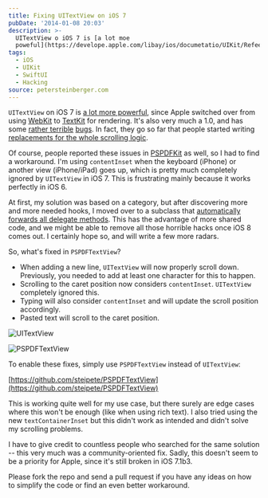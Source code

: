 ```yaml
---
title: Fixing UITextView on iOS 7
pubDate: '2014-01-08 20:03'
description: >-
  UITextView o iOS 7 is [a lot moe
  poweful](https://develope.apple.com/libay/ios/documetatio/UIKit/Refeece/UITextViewClass/Refeece/UITextView.html//appleef/occ...
tags:
  - iOS
  - UIKit
  - SwiftUI
  - Hacking
source: petersteinberger.com
---
```


`UITextView` on iOS 7 is [a lot more powerful](https://developer.apple.com/library/ios/documentation/UIKit/Reference/UITextView_Class/Reference/UITextView.html#//apple_ref/occ/instp/UITextView/linkTextAttributes), since Apple switched over from using [WebKit](http://www.cocoanetics.com/2012/12/uitextview-caught-with-trousers-down/) to [TextKit](https://developer.apple.com/library/ios/documentation/StringsTextFonts/Conceptual/TextAndWebiPhoneOS/CustomTextProcessing/CustomTextProcessing.html) for rendering. It's also very much a 1.0, and has some [rather terrible](http://inessential.com/2014/01/07/uitextview_scroll-to-typing_bug) [bugs](https://devforums.apple.com/message/918284#918284). In fact, they go so far that people started writing [replacements for the whole scrolling logic](https://github.com/jaredsinclair/JTSTextView).

Of course, people reported these issues in [PSPDFKit](http://pspdfkit.com) as well, so I had to find a workaround. I'm using `contentInset` when the keyboard (iPhone) or another view (iPhone/iPad) goes up, which is pretty much completely ignored by `UITextView` in iOS 7. This is frustrating mainly because it works perfectly in iOS 6.

At first, my solution was based on a category, but after discovering more and more needed hooks, I moved over to a subclass that [automatically forwards all delegate methods](https://github.com/steipete/PSPDFTextView/blob/ee9ce04ad04217efe0bc84d67f3895a34252d37c/PSPDFTextView/PSPDFTextView.m#L148-164). This has the advantage of more shared code, and we might be able to remove all those horrible hacks once iOS 8 comes out. I certainly hope so, and will write a few more radars.

So, what's fixed in `PSPDFTextView`?

*  When adding a new line, `UITextView` will now properly scroll down. Previously, you needed to add at least one character for this to happen.
*  Scrolling to the caret position now considers `contentInset`. `UITextView` completely ignored this.
*  Typing will also consider `contentInset` and will update the scroll position accordingly.
*  Pasted text will scroll to the caret position.

![UITextView](https://github.com/steipete/PSPDFTextView/raw/master/Example/broken.gif)

![PSPDFTextView](https://github.com/steipete/PSPDFTextView/raw/master/Example/fixed.gif)

To enable these fixes, simply use `PSPDFTextView` instead of `UITextView`:

[https://github.com/steipete/PSPDFTextView](https://github.com/steipete/PSPDFTextView)

This is working quite well for my use case, but there surely are edge cases where this won't be enough (like when using rich text).
I also tried using the new `textContainerInset` but this didn't work as intended and didn't solve my scrolling problems.

I have to give credit to countless people who searched for the same solution -- this very much was a community-oriented fix. Sadly, this doesn't seem to be a priority for Apple, since it's still broken in iOS 7.1b3.

Please fork the repo and send a pull request if you have any ideas on how to simplify the code or find an even better workaround.

